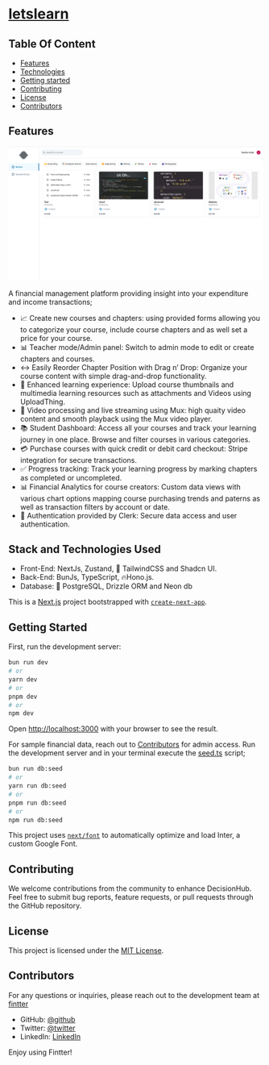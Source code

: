 # [letslearn](https://letslearn-umber.vercel.app/)

## Table Of Content

   - [Features](#Features)
   - [Technologies](#Stack-and-Technologies-Used)
   - [Getting started](#Getting-Started)
   - [Contributing](#Contributing)
   - [License](#License)
   - [Contributors](#Contributors)


 ## Features
![Image1](https://github.com/RafasGit/letslearn/blob/main/public/letslearnhome.png)

 A financial management platform providing insight into your expenditure and income transactions;


- 📈 Create new courses and chapters: using provided forms allowing you to categorize your course, include course chapters and as well set a price for your course.
- 📊 Teacher mode/Admin panel: Switch to admin mode to edit or create chapters and courses. 
- ↔️ Easily Reorder Chapter Position with Drag n’ Drop: Organize your course content with simple drag-and-drop functionality. 
- 📁 Enhanced learning experience: Upload course thumbnails and multimedia learning resources such as attachments and Videos using UploadThing.
- 🎥  Video processing and live streaming using Mux: high quaity video content and smooth playback using the Mux video player.
-  📚 Student Dashboard: Access all your courses and track your learning journey in one place. Browse and filter courses in various categories.
- 💳 Purchase courses with quick credit or debit card checkout: Stripe integration for secure transactions. 
- ✅ Progress tracking: Track your learning progress by marking chapters as completed or uncompleted. 
- 📊 Financial Analytics for course creators: Custom data views with various chart options mapping course purchasing trends and paterns as well as transaction filters by account or date.
- 🔐 Authentication provided by Clerk: Secure data access and user authentication.



 ## Stack and Technologies Used
   - Front-End: NextJs, Zustand, 🎨 TailwindCSS and Shadcn UI.
   - Back-End:  BunJs, TypeScript, 🔥Hono.js. 
   - Database: 💾 PostgreSQL, Drizzle ORM and Neon db

This is a [Next.js](https://nextjs.org/) project bootstrapped with [`create-next-app`](https://github.com/vercel/next.js/tree/canary/packages/create-next-app).

## Getting Started

First, run the development server:

```bash
bun run dev
# or
yarn dev
# or
pnpm dev
# or
npm dev
```

Open [http://localhost:3000](http://localhost:3000) with your browser to see the result.

For sample financial data, reach out to [Contributors](#Contributors) for admin access. Run the development server and in your terminal execute the [seed.ts](https://github.com/RafasGit/fintter/blob/main/script/seed.ts) script;

```bash
bun run db:seed
# or
yarn run db:seed
# or
pnpm run db:seed
# or
npm run db:seed
```



This project uses [`next/font`](https://nextjs.org/docs/basic-features/font-optimization) to automatically optimize and load Inter, a custom Google Font.

## Contributing

We welcome contributions from the community to enhance DecisionHub. Feel free to submit bug reports, feature requests, or pull requests through the GitHub repository.

## License

This project is licensed under the [MIT License](https://opensource.org/licenses/MIT).


## Contributors

For any questions or inquiries, please reach out to the development team at [fintter](mailto:joshraphael424@gmail.com)
  
   - GitHub: [@github](https://github.com/RafasGit)
   - Twitter: [@twitter](https://x.com/rafa_codes22)
   - LinkedIn: [LinkedIn](https://www.linkedin.com/in/joshua-ng-ang-a-13158120a)
 
 Enjoy using Fintter!
